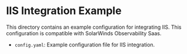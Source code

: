 # IIS Integration Example

This directory contains an example configuration for integrating IIS. This configuration is compatible with SolarWinds Observability Saas.

- `config.yaml`: Example configuration file for IIS integration.
